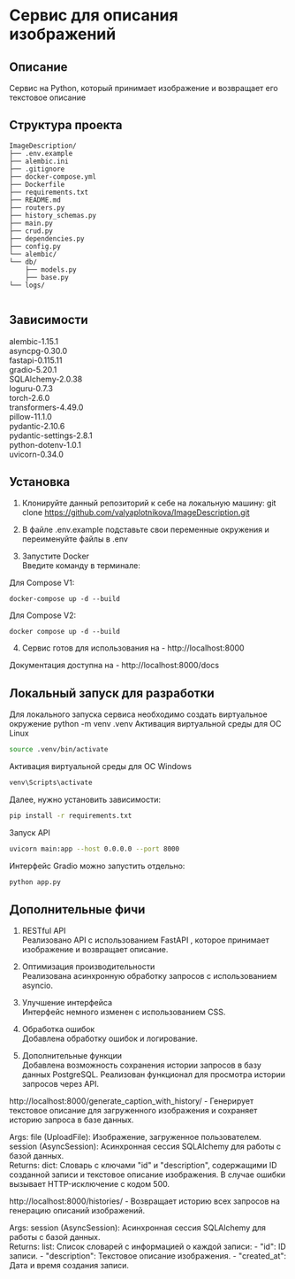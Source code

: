 # Сервис для описания изображений
## Описание
Сервис на Python, который принимает изображение и возвращает его текстовое описание

## Структура проекта
```plaintext
ImageDescription/
├── .env.example 
├── alembic.ini  
├── .gitignore
├── docker-compose.yml
├── Dockerfile
├── requirements.txt
├── README.md
├── routers.py  
├── history_schemas.py 
├── main.py
├── crud.py
├── dependencies.py
├── config.py
└── alembic/
└── db/
    ├── models.py
    ├── base.py
└── logs/
   
```
## Зависимости
alembic-1.15.1    
asyncpg-0.30.0  
fastapi-0.115.11  
gradio-5.20.1  
SQLAlchemy-2.0.38  
loguru-0.7.3  
torch-2.6.0  
transformers-4.49.0  
pillow-11.1.0  
pydantic-2.10.6  
pydantic-settings-2.8.1  
python-dotenv-1.0.1  
uvicorn-0.34.0

## Установка

1. Клонируйте данный репозиторий к себе на локальную машину: git clone https://github.com/valyaplotnikova/ImageDescription.git

2. В файле .env.example подставьте свои переменные окружения и переименуйте файлы в .env

3. Запустите Docker   
Введите команду в терминале:    

Для Compose V1:

```
docker-compose up -d --build 
```
Для Compose V2:
```
docker compose up -d --build 
```
4. Сервис готов для использования на - http://localhost:8000


Документация доступна на - http://localhost:8000/docs



## Локальный запуск для разработки

Для локального запуска сервиса необходимо создать виртуальное окружение
python -m venv .venv
Активация виртуальной среды для OC Linux
```bash
source .venv/bin/activate
```
Активация виртуальной среды для OC Windows
```bash
venv\Scripts\activate
```
Далее, нужно установить зависимости:
```bash
pip install -r requirements.txt
```
Запуск API
```bash
uvicorn main:app --host 0.0.0.0 --port 8000
```
Интерфейс Gradio можно запустить отдельно:
```bash
python app.py
```
## Дополнительные фичи 
1. RESTful API  
Реализовано API с использованием FastAPI , которое принимает изображение и возвращает описание.

2. Оптимизация производительности  
Реализована асинхронную обработку запросов с использованием asyncio.
3. Улучшение интерфейса   
Интерфейс немного изменен с использованием CSS.
4. Обработка ошибок   
Добавлена обработку ошибок и логирование.
5. Дополнительные функции   
Добавлена возможность сохранения истории запросов в базу данных PostgreSQL.
Реализован функционал для просмотра истории запросов через API.

http://localhost:8000/generate_caption_with_history/ - Генерирует текстовое описание для загруженного изображения и сохраняет историю запроса в базе данных.

Args: file (UploadFile): Изображение, загруженное пользователем. session (AsyncSession): Асинхронная сессия SQLAlchemy для работы с базой данных.   
Returns: dict: Словарь с ключами "id" и "description", содержащими ID созданной записи и текстовое описание изображения. В случае ошибки вызывает HTTP-исключение с кодом 500.

http://localhost:8000/histories/ - Возвращает историю всех запросов на генерацию описаний изображений.

Args: session (AsyncSession): Асинхронная сессия SQLAlchemy для работы с базой данных.   
Returns: list: Список словарей с информацией о каждой записи: - "id": ID записи. - "description": Текстовое описание изображения. - "created_at": Дата и время создания записи.

